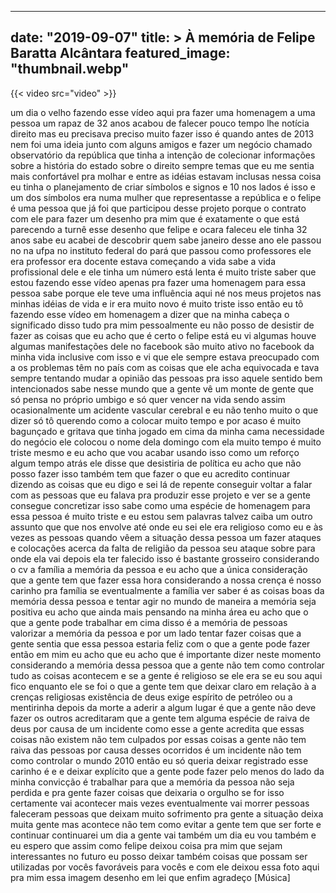 
---
date: "2019-09-07"
title: > 
    À memória de Felipe Baratta Alcântara
featured_image: "thumbnail.webp"
---

{{< video src="video" >}}


um dia o velho fazendo esse vídeo aqui
pra fazer uma homenagem a uma pessoa um
rapaz de 32 anos acabou de falecer pouco
tempo lhe notícia direito mas eu
precisava preciso muito fazer isso é
quando antes de 2013
nem foi uma ideia junto com alguns
amigos e fazer um negócio chamado
observatório da república que tinha a
intenção de colecionar informações sobre
a história do estado sobre o direito
sempre temas que eu me sentia mais
confortável pra molhar e entre as idéias
estavam inclusas nessa coisa eu tinha o
planejamento de criar símbolos e signos
e 10 nos lados é isso e um dos símbolos
era numa mulher que representasse a
república e o felipe é uma pessoa que já
foi que participou desse projeto porque
o contrato com ele para fazer um desenho
pra mim que é exatamente o que está
parecendo a turnê
esse desenho que felipe e ocara faleceu
ele tinha 32 anos sabe eu acabei de
descobrir quem sabe janeiro desse ano
ele passou no na ufpa no instituto
federal do pará que passou como
professores ele era professor era
docente estava começando a vida sabe a
vida profissional dele e ele tinha um
número está lenta
é muito triste saber que estou fazendo
esse vídeo apenas pra
fazer uma homenagem para essa pessoa
sabe porque ele teve uma influência aqui
né nos meus projetos nas minhas idéias
de vida e ir era muito novo
é muito triste isso então eu tô fazendo
esse vídeo em homenagem a dizer que na
minha cabeça o significado disso tudo
pra mim pessoalmente eu não posso de
desistir de fazer as coisas que eu acho
que é certo
o felipe está eu vi algumas houve
algumas manifestações dele no facebook
são muito ativo no facebook da minha
vida inclusive com isso e vi que ele
sempre estava preocupado com a os
problemas têm no país com as coisas que
ele acha equivocada e tava sempre
tentando mudar a opinião das pessoas pra
isso aquele sentido bem intencionados
sabe nesse mundo que a gente vê um monte
de gente que só pensa no próprio umbigo
e só quer vencer na vida
sendo assim
ocasionalmente um acidente vascular
cerebral e eu não tenho muito o que
dizer só tô querendo como a colocar
muito tempo e por acaso é muito
bagunçado e gritava que tinha jogado em
cima da minha cama necessidade do
negócio
ele colocou o nome dela domingo com ela
muito tempo
é muito triste mesmo
e eu acho que vou acabar usando isso
como um reforço algum tempo atrás ele
disse que desistiria de política
eu acho que não posso fazer isso também
tem que fazer o que eu acredito
continuar dizendo as coisas que eu digo
e sei lá
de repente conseguir voltar a falar com
as pessoas que eu falava pra produzir
esse projeto e ver se a gente consegue
concretizar isso sabe como uma espécie
de homenagem para essa pessoa
é muito triste e eu estou sem palavras
talvez caiba um outro assunto que que
nos envolve até onde eu sei ele era
religioso como eu e às vezes as pessoas
quando vêem a situação dessa pessoa um
fazer ataques e colocações acerca da
falta de religião da pessoa seu ataque
sobre para onde ela vai depois ela ter
falecido
isso é bastante grosseiro
considerando o cv a família a memória da
pessoa e eu acho que a única
consideração que a gente tem que fazer
essa hora
considerando a nossa crença é nosso
carinho pra família
se eventualmente a família ver saber é
as coisas boas da memória dessa pessoa e
tentar agir no mundo de maneira a
memória seja positiva eu acho que ainda
mais pensando na minha área
eu acho que o que a gente pode trabalhar
em cima disso é a memória de pessoas
valorizar a memória da pessoa e por um
lado tentar fazer coisas que a gente
sentia que essa pessoa estaria feliz com
o que a gente pode fazer então
em mim eu acho que eu acho que é
importante dizer neste momento
considerando a memória dessa pessoa que
a gente não tem como controlar tudo as
coisas acontecem e se a gente é
religioso
se ele era se eu sou aqui fico enquanto
ele se foi
o que a gente tem que deixar claro em
relação à a crenças religiosas
existência de deus exige espírito de
petróleo ou a mentirinha depois da morte
a aderir a algum lugar é que a gente não
deve fazer os outros acreditaram que a
gente tem alguma espécie de raiva de
deus por causa de um incidente como esse
a gente acredita que essas coisas não
existem não tem culpados por essas
coisas a gente não tem raiva das pessoas
por causa desses ocorridos
é um incidente não tem como controlar o
mundo 2010
então eu só queria deixar registrado
esse carinho é e e deixar explícito que
a gente pode fazer pelo menos do lado da
minha convicção é trabalhar para que a
memória da pessoa não seja perdida e pra
gente fazer coisas que deixaria o
orgulho
se for isso certamente vai acontecer
mais vezes
eventualmente vai morrer pessoas
faleceram pessoas que deixam muito
sofrimento pra gente
a situação deixa muita gente mas
acontece não tem como evitar
a gente tem que ser forte
e continuar continuarei um dia a gente
vai também um dia eu vou também e eu
espero que assim como felipe deixou
coisa pra mim que sejam interessantes no
futuro eu posso deixar também coisas que
possam ser utilizadas por vocês
favoráveis para vocês e com ele deixou
essa foto aqui pra mim essa imagem
desenho em lei que enfim agradeço
[Música]